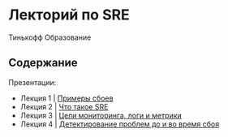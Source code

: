 # Лекторий по SRE

Тинькофф Образование


## Содержание

Презентации:

* Лекция 1 | [Примеры сбоев](/Tinkoff_Lections/01_Lection/01_lesson.md)
* Лекция 2 | [Что такое SRE](/Tinkoff_Lections/02_Lection/02_lesson.md)
* Лекция 3 | [Цели мониторинга, логи и метрики](/Tinkoff_Lections/03_Lection/03_lesson.md)
* Лекция 4 | [Детектирование проблем до и во время сбоя](/Tinkoff_Lections/04_Lection/04_lesson.md)
